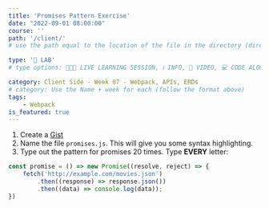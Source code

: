 ```yaml
---
title: 'Promises Pattern Exercise'
date: "2022-09-01 08:00:00"
course: ''
path: '/client/'
# use the path equal to the location of the file in the directory (directory structure)

type: '🥼 LAB'
# type options: 👩🏽‍🏫 LIVE LEARNING SESSION, ℹ️ INFO, 🎥 VIDEO, 💻 CODE ALONG, 🥼 LAB, ↩️ REVIEW/NOTES, 👥 GROUP LEARNING, 👷🏼‍♂️ GROUP PROJECT, 🧠 ASSESSMENT, 📝 ASSIGNMENT

category: Client Side - Week 07 - Webpack, APIs, ERDs
# category: Use the Name + week for each (follow the format above)
tags: 
    - Webpack
is_featured: true
---
```

1. Create a <a href="https://gist.github.com/" target="_blank">Gist</a>
1. Name the file `promises.js`. This will give you some syntax highlighting.
1. Type out the pattern for promises 20 times. Type **EVERY** letter:

```js
const promise = () => new Promise((resolve, reject) => {
    fetch('http://example.com/movies.json')
        .then((response) => response.json())
        .then((data) => console.log(data));
})
```
